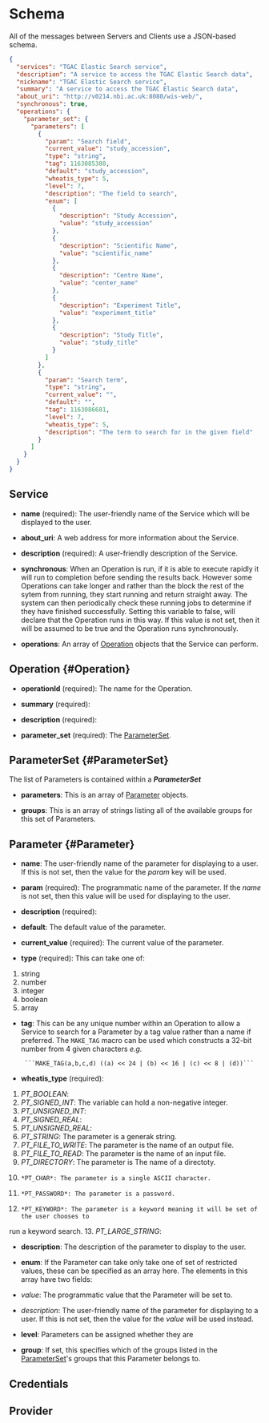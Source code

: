 ﻿# Schema

All of the messages between Servers and Clients use a JSON-based schema.

```.json
{
  "services": "TGAC Elastic Search service",
  "description": "A service to access the TGAC Elastic Search data",
  "nickname": "TGAC Elastic Search service",
  "summary": "A service to access the TGAC Elastic Search data",
  "about_uri": "http://v0214.nbi.ac.uk:8080/wis-web/",
  "synchronous": true,
  "operations": {
    "parameter_set": {
      "parameters": [
        {
          "param": "Search field",
          "current_value": "study_accession",
          "type": "string",
          "tag": 1163085380,
          "default": "study_accession",
          "wheatis_type": 5,
          "level": 7,
          "description": "The field to search",
          "enum": [
            {
              "description": "Study Accession",
              "value": "study_accession"
            },
            {
              "description": "Scientific Name",
              "value": "scientific_name"
            },
            {
              "description": "Centre Name",
              "value": "center_name"
            },
            {
              "description": "Experiment Title",
              "value": "experiment_title"
            },
            {
              "description": "Study Title",
              "value": "study_title"
            }
          ]
        },
        {
          "param": "Search term",
          "type": "string",
          "current_value": "",
          "default": "",
          "tag": 1163086681,
          "level": 7,
          "wheatis_type": 5,
          "description": "The term to search for in the given field"
        }
      ]
    }
  }
}
```

## Service

* **name** (required):
The user-friendly name of the Service which will be displayed to the user.

* **about_uri**: 
A web address for more information about the Service.

* **description** (required): 
A user-friendly description of the Service.

* **synchronous**: 
When an Operation is run, if it is able to execute rapidly it will run to completion before sending the results back. However some Operations can take longer and rather than the block the rest of the sytem from running, they start running and return straight away. The system can then periodically check these running jobs to determine if they have finished successfully. Setting this variable to false, will declare that the Operation runs in this way. If this value is not set, then it will be assumed to be true and the Operation runs synchronously.

* **operations**:
An array of [Operation](#Operation) objects that the Service can perform.


## Operation {#Operation}

* **operationId** (required): The name for the Operation.

* **summary** (required):
 
* **description** (required):

* **parameter_set** (required): The [ParameterSet](#ParameterSet).


## ParameterSet {#ParameterSet}

The list of Parameters is contained within a ***ParameterSet***

* **parameters**:
This is an array of [Parameter](#Parameter) objects.

* **groups**: 
This is an array of strings listing all of the available groups for this set of Parameters.

## Parameter {#Parameter}

* **name**:
The user-friendly name of the parameter for displaying to a user. If this is not set, then the value for the *param* key will be used.

* **param** (required): 
The programmatic name of the parameter. If the *name* is not set, then this value will be used for displaying to the user.

* **description** (required): 

* **default**:
The default value of the parameter.

* **current_value** (required):
The current value of the parameter.

* **type**  (required): This can take one of:
 1. string
 2. number
 3. integer
 4. boolean
 5. array 
     
* **tag**: This can be any unique number
within an Operation to allow a Service to search for a Parameter by a tag value rather than a name if preferred. The
```MAKE_TAG``` macro can be used which constructs a 32-bit number from 4 given characters *e.g.* 

       ```MAKE_TAG(a,b,c,d) ((a) << 24 | (b) << 16 | (c) << 8 | (d))```

* **wheatis_type** (required):
 1. *PT_BOOLEAN*: 
 2. *PT_SIGNED_INT*: The variable can hold a non-negative integer.
 3. *PT_UNSIGNED_INT*:
 4.	*PT_SIGNED_REAL*:
 5.	*PT_UNSIGNED_REAL*:
 6.	*PT_STRING*: The parameter is a generak string.
 7.	*PT_FILE_TO_WRITE*: The parameter is the name of an output file.
 8.	*PT_FILE_TO_READ*: The parameter is the name of an input file.
 9.	 *PT_DIRECTORY*: The parameter is The name of a directoty.
 10.	 *PT_CHAR*: The parameter is a single ASCII character.
 11.	 *PT_PASSWORD*: The parameter is a password.
 12.	 *PT_KEYWORD*: The parameter is a keyword meaning it will be set of the user chooses to
 run a keyword search.
 13. *PT_LARGE_STRING*:

* **description**:
The description of the parameter to display to the user.

* **enum**: 
If the Parameter can take only take one of set of restricted values, these can be specified as an array here.
The elements in this array have two fields:
 * *value*: The programmatic value that the Parameter will be set to.
 * *description*: The user-friendly name of the parameter for displaying to a user. If this is not set, then the value for the *value* will be used instead.

* **level**:
Parameters can be assigned whether they are 

* **group**:
If set, this specifies which of the groups listed in the [ParameterSet](#ParameterSet)'s groups that this Parameter belongs to.

## Credentials


## Provider
